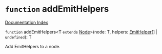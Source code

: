 # `function` addEmitHelpers

[Documentation Index](../README.md)

`function` addEmitHelpers\<T `extends` [Node](../interface.Node/README.md)>(node: T, helpers: [EmitHelper](../type.EmitHelper/README.md)\[] | `undefined`): T

Add EmitHelpers to a node.

